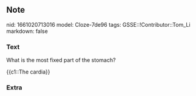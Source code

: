 ## Note
nid: 1661020713016
model: Cloze-7de96
tags: GSSE::!Contributor::Tom_Li
markdown: false

### Text
What is the most fixed part of the stomach?

{{c1::The cardia}}

### Extra

